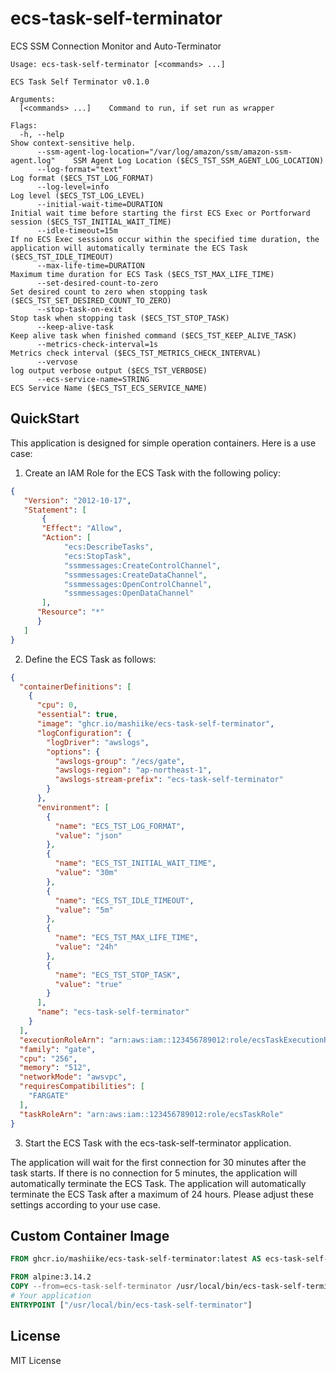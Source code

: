 # ecs-task-self-terminator
ECS SSM Connection Monitor and Auto-Terminator

```
Usage: ecs-task-self-terminator [<commands> ...]

ECS Task Self Terminator v0.1.0

Arguments:
  [<commands> ...]    Command to run, if set run as wrapper

Flags:
  -h, --help                                                                 Show context-sensitive help.
      --ssm-agent-log-location="/var/log/amazon/ssm/amazon-ssm-agent.log"    SSM Agent Log Location ($ECS_TST_SSM_AGENT_LOG_LOCATION)
      --log-format="text"                                                    Log format ($ECS_TST_LOG_FORMAT)
      --log-level=info                                                       Log level ($ECS_TST_LOG_LEVEL)
      --initial-wait-time=DURATION                                           Initial wait time before starting the first ECS Exec or Portforward session ($ECS_TST_INITIAL_WAIT_TIME)
      --idle-timeout=15m                                                     If no ECS Exec sessions occur within the specified time duration, the application will automatically terminate the ECS Task ($ECS_TST_IDLE_TIMEOUT)
      --max-life-time=DURATION                                               Maximum time duration for ECS Task ($ECS_TST_MAX_LIFE_TIME)
      --set-desired-count-to-zero                                            Set desired count to zero when stopping task ($ECS_TST_SET_DESIRED_COUNT_TO_ZERO)
      --stop-task-on-exit                                                    Stop task when stopping task ($ECS_TST_STOP_TASK)
      --keep-alive-task                                                      Keep alive task when finished command ($ECS_TST_KEEP_ALIVE_TASK)
      --metrics-check-interval=1s                                            Metrics check interval ($ECS_TST_METRICS_CHECK_INTERVAL)
      --vervose                                                              log output verbose output ($ECS_TST_VERBOSE)
      --ecs-service-name=STRING                                              ECS Service Name ($ECS_TST_ECS_SERVICE_NAME)
```

## QuickStart

This application is designed for simple operation containers. Here is a use case:

1. Create an IAM Role for the ECS Task with the following policy:

```json
{
   "Version": "2012-10-17",
   "Statement": [
       {
       "Effect": "Allow",
       "Action": [
            "ecs:DescribeTasks",
            "ecs:StopTask",
            "ssmmessages:CreateControlChannel",
            "ssmmessages:CreateDataChannel",
            "ssmmessages:OpenControlChannel",
            "ssmmessages:OpenDataChannel"
       ],
      "Resource": "*"
      }
   ]
}
```

2. Define the ECS Task as follows:

```json
{
  "containerDefinitions": [
    {
      "cpu": 0,
      "essential": true,
      "image": "ghcr.io/mashiike/ecs-task-self-terminator",
      "logConfiguration": {
        "logDriver": "awslogs",
        "options": {
          "awslogs-group": "/ecs/gate",
          "awslogs-region": "ap-northeast-1",
          "awslogs-stream-prefix": "ecs-task-self-terminator"
        }
      },
      "environment": [
        {
          "name": "ECS_TST_LOG_FORMAT",
          "value": "json"
        },
        {
          "name": "ECS_TST_INITIAL_WAIT_TIME",
          "value": "30m"
        },
        {
          "name": "ECS_TST_IDLE_TIMEOUT",
          "value": "5m"
        },
        {
          "name": "ECS_TST_MAX_LIFE_TIME",
          "value": "24h"
        },
        {
          "name": "ECS_TST_STOP_TASK",
          "value": "true"
        }
      ],
      "name": "ecs-task-self-terminator"
    }
  ],
  "executionRoleArn": "arn:aws:iam::123456789012:role/ecsTaskExecutionRole",
  "family": "gate",
  "cpu": "256",
  "memory": "512",
  "networkMode": "awsvpc",
  "requiresCompatibilities": [
    "FARGATE"
  ],
  "taskRoleArn": "arn:aws:iam::123456789012:role/ecsTaskRole"
}
```

3. Start the ECS Task with the ecs-task-self-terminator application.

The application will wait for the first connection for 30 minutes after the task starts. If there is no connection for 5 minutes, the application will automatically terminate the ECS Task. The application will automatically terminate the ECS Task after a maximum of 24 hours.
Please adjust these settings according to your use case.

## Custom Container Image

```Dockerfile
FROM ghcr.io/mashiike/ecs-task-self-terminator:latest AS ecs-task-self-terminator

FROM alpine:3.14.2
COPY --from=ecs-task-self-terminator /usr/local/bin/ecs-task-self-terminator /usr/local/bin/ecs-task-self-terminator
# Your application
ENTRYPOINT ["/usr/local/bin/ecs-task-self-terminator"]
```

## License

MIT License
